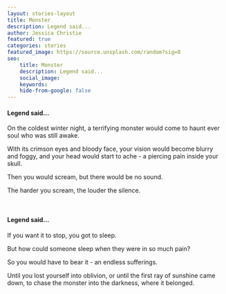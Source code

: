 ```yaml
---
layout: stories-layout
title: Monster
description: Legend said...
author: Jessica Christie
featured: true
categories: stories
featured_image: https://source.unsplash.com/random?sig=8
seo:
    title: Monster
    description: Legend said...
    social_image:
    keywords:
    hide-from-google: false
---
```

#### Legend said…

On the coldest winter night, a terrifying monster would come to haunt ever soul who was still awake.

With its crimson eyes and bloody face, your vision would become blurry and foggy, and your head would start to ache - a piercing pain inside your skull.

Then you would scream, but there would be no sound.

The harder you scream, the louder the silence.

&nbsp;

#### Legend said…

If you want it to stop, you got to sleep.

But how could someone sleep when they were in so much pain?

So you would have to bear it - an endless sufferings.

Until you lost yourself into oblivion, or until the first ray of sunshine came down, to chase the monster into the darkness, where it belonged.
